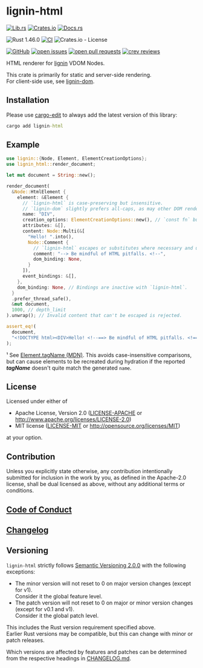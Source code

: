 # lignin-html

[![Lib.rs](https://img.shields.io/badge/Lib.rs-*-84f)](https://lib.rs/crates/lignin-html)
[![Crates.io](https://img.shields.io/crates/v/lignin-html)](https://crates.io/crates/lignin-html)
[![Docs.rs](https://docs.rs/lignin-html/badge.svg)](https://docs.rs/crates/lignin-html)

![Rust 1.46.0](https://img.shields.io/static/v1?logo=Rust&label=&message=1.46.0&color=grey)
[![CI](https://github.com/Tamschi/lignin-html/workflows/CI/badge.svg?branch=develop)](https://github.com/Tamschi/lignin-html/actions?query=workflow%3ACI+branch%3Adevelop)
![Crates.io - License](https://img.shields.io/crates/l/lignin-html/0.0.5)

[![GitHub](https://img.shields.io/static/v1?logo=GitHub&label=&message=%20&color=grey)](https://github.com/Tamschi/lignin-html)
[![open issues](https://img.shields.io/github/issues-raw/Tamschi/lignin-html)](https://github.com/Tamschi/lignin-html/issues)
[![open pull requests](https://img.shields.io/github/issues-pr-raw/Tamschi/lignin-html)](https://github.com/Tamschi/lignin-html/pulls)
[![crev reviews](https://web.crev.dev/rust-reviews/badge/crev_count/lignin-html.svg)](https://web.crev.dev/rust-reviews/crate/lignin-html/)

HTML renderer for [lignin] VDOM Nodes.

This crate is primarily for static and server-side rendering.  
For client-side use, see [lignin-dom].

[lignin]: https://github.com/Tamschi/lignin
[lignin-dom]: https://github.com/Tamschi/lignin-dom

## Installation

Please use [cargo-edit](https://crates.io/crates/cargo-edit) to always add the latest version of this library:

```cmd
cargo add lignin-html
```

## Example

```rust
use lignin::{Node, Element, ElementCreationOptions};
use lignin_html::render_document;

let mut document = String::new();

render_document(
  &Node::HtmlElement {
    element: &Element {
      // `lignin-html` is case-preserving but insensitive.
      // `lignin-dom` slightly prefers all-caps, as may other DOM renderers.¹
      name: "DIV",
      creation_options: ElementCreationOptions::new(), // `const fn` builder pattern.
      attributes: &[],
      content: Node::Multi(&[
        "Hello! ".into(),
        Node::Comment {
          // `lignin-html` escapes or substitutes where necessary and unobtrusive.
          comment: "--> Be mindful of HTML pitfalls. <!--",
          dom_binding: None,
        }
      ]),
      event_bindings: &[],
    },
    dom_binding: None, // Bindings are inactive with `lignin-html`.
  }
  .prefer_thread_safe(),
  &mut document,
  1000, // depth_limit
).unwrap(); // Invalid content that can't be escaped is rejected.

assert_eq!(
  document,
  "<!DOCTYPE html><DIV>Hello! <!--==> Be mindful of HTML pitfalls. <!==--></DIV>",
);
```

¹ See [Element.tagName (MDN)](https://developer.mozilla.org/en-US/docs/Web/API/Element/tagName). This avoids case-insensitive comparisons, but can cause elements to be recreated during hydration if the reported ***tagName*** doesn't quite match the generated `name`.

## License

Licensed under either of

* Apache License, Version 2.0
   ([LICENSE-APACHE](LICENSE-APACHE) or <http://www.apache.org/licenses/LICENSE-2.0>)
* MIT license
   ([LICENSE-MIT](LICENSE-MIT) or <http://opensource.org/licenses/MIT>)

at your option.

## Contribution

Unless you explicitly state otherwise, any contribution intentionally submitted
for inclusion in the work by you, as defined in the Apache-2.0 license, shall be
dual licensed as above, without any additional terms or conditions.

## [Code of Conduct](CODE_OF_CONDUCT.md)

## [Changelog](CHANGELOG.md)

## Versioning

`lignin-html` strictly follows [Semantic Versioning 2.0.0](https://semver.org/spec/v2.0.0.html) with the following exceptions:

* The minor version will not reset to 0 on major version changes (except for v1).  
Consider it the global feature level.
* The patch version will not reset to 0 on major or minor version changes (except for v0.1 and v1).  
Consider it the global patch level.

This includes the Rust version requirement specified above.  
Earlier Rust versions may be compatible, but this can change with minor or patch releases.

Which versions are affected by features and patches can be determined from the respective headings in [CHANGELOG.md](CHANGELOG.md).
